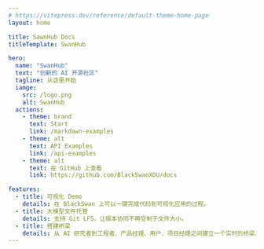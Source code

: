```yaml
---
# https://vitepress.dev/reference/default-theme-home-page
layout: home

title: SawnHub Docs
titleTemplate: SwanHub

hero:
  name: "SwanHub"
  text: "创新的 AI 开源社区"
  tagline: 从这里开始
  iamge:
    src: /logo.png
    alt: SwanHub
  actions:
    - theme: brand
      text: Start
      link: /markdown-examples
    - theme: alt
      text: API Examples
      link: /api-examples
    - theme: alt
      text: 在 GitHub 上查看
      link: https://github.com/BlackSwanXDU/docs

features:
  - title: 可视化 Demo
    details: 在 BlackSwan 上可以一键完成代码到可视化应用的过程。
  - title: 大模型文件托管
    details: 支持 Git LFS，让版本协同不再受制于文件大小。
  - title: 搭建桥梁
    details: 从 AI 研究者到工程者、产品经理、用户、项目经理之间建立一个实时的桥梁。
---
```

